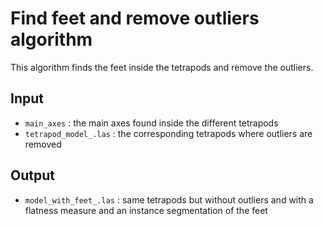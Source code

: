 # Find feet and remove outliers algorithm

This algorithm finds the feet inside the tetrapods and remove the outliers. 

## Input 
- `main_axes` : the main axes found inside the different tetrapods
- `tetrapod_model_.las` : the corresponding tetrapods where outliers are removed 

## Output 
- `model_with_feet_.las` : same tetrapods but without outliers and with a flatness measure and an instance segmentation of the feet
